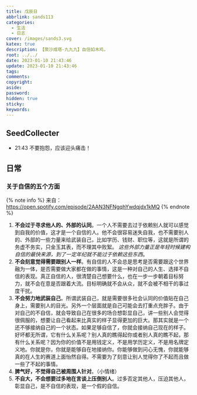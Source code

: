 ```yaml
---
title: 戊辰日
abbrlink: sands113
categories:
  - 生活
  - 日志
cover: /images/sands3.svg
katex: true
description: 【聚沙成塔·九九九】自信如木鸡，
root: ../../
date: 2023-01-10 21:43:46
update: 2023-01-10 21:43:46
tags:
comments:
copyright:
aside:
password:
hidden: true
sticky:
keywords:
---
```


## SeedCollecter

* 21:43 不要抱怨，应该迎头痛击！

## 日常

### 关于自信的五个方面
{% note info %}
来自： https://open.spotify.com/episode/2AAN3NFNgqhYwdqjdx1kMQ
{% endnote %}
1. **不会过于寻求他人的、外部的认同**。一个人不需要去过于依赖别人就可以感觉到自我的价值，这才是一个自信的人。他不会很容易迷失自我，也不需要别人的、外部的一些力量来给武装自己，比如学历、钱财、职位等，这就是所谓的务虚不务实，只金玉其表，而不理其中败絮。 *这些外部力量正是年轻时候建构自信的最快来源，到了一定年纪就不能过于依赖这些东西*。
2. **不会刻意觉得需要跟别人一样**。有自信的人不会总是思考是否需要跟这个世界融为一体，是否需要做大家都在做的事情，这是一种对自己的人生、选择不自信的表现。真正自信的人，很清楚自己想要什么，也在一步一步朝着目标努力，就不会在意是否跟着大流。目标明确就不会从众，就不会被不相干的事过度干扰。
3. **不会努力地武装自己**。所谓武装自己，就是需要很多社会认同的价值贴在自己身上，需要别人的目光。另外一个层面就是自己可能会去打重点充胖子。由于对自己的不自信，就会导致自己在很多的场合想彰显自己，讲一些别人会觉得很佩服的，想要让自己看起来比真实的样子显得更加的巨大。那其实就是一个还不够接纳自己的一个状态。如果足够自信了，你就会接纳自己现在的样子。好坏都无所谓，它有什么关系呢？别人真的瞧得起你或者别人真的瞧不起，那有什么关系呢？因为你的价值不是用钱定义，不是用学历定义，不是用名牌定义地。你就是你，你就是能够自在地接纳你。你能够做到问心无愧，你就能够真的在人生的赛道上面怡然自得。不需要为了刻意让别人觉得你了不起而且做一些了不起的事情。
4. **脾气好，不觉得自己被周围人针对**。（小情绪）
5. **不自大，不会想要过多地在言谈上压倒别人**。过多否定其他人，压迫其他人，彰显自己，是不自信的表现，是一个假的自信。 